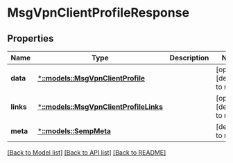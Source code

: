 # MsgVpnClientProfileResponse

## Properties
Name | Type | Description | Notes
------------ | ------------- | ------------- | -------------
**data** | [***::models::MsgVpnClientProfile**](MsgVpnClientProfile.md) |  | [optional] [default to null]
**links** | [***::models::MsgVpnClientProfileLinks**](MsgVpnClientProfileLinks.md) |  | [optional] [default to null]
**meta** | [***::models::SempMeta**](SempMeta.md) |  | [default to null]

[[Back to Model list]](../README.md#documentation-for-models) [[Back to API list]](../README.md#documentation-for-api-endpoints) [[Back to README]](../README.md)


